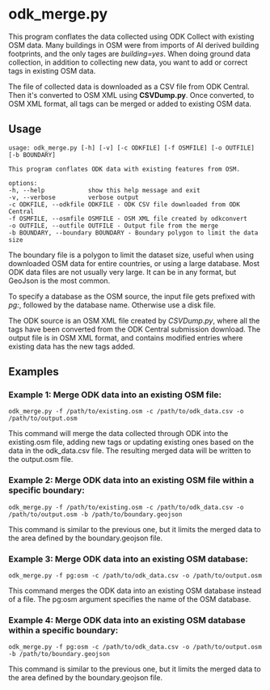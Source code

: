 # odk_merge.py

This program conflates the data collected using ODK Collect with
existing OSM data. Many buildings in OSM were from imports of AI
derived building footprints, and the only tages are
_building=yes_. When doing ground data collection, in addition to
collecting new data, you want to add or correct tags in existing OSM
data.

The file of collected data is downloaded as a CSV file from ODK Central.
Then it's converted to OSM XML using **CSVDump.py**. Once converted,
to OSM XML format, all tags can be merged or added to existing OSM
data.

## Usage

    usage: odk_merge.py [-h] [-v] [-c ODKFILE] [-f OSMFILE] [-o OUTFILE] [-b BOUNDARY]

    This program conflates ODK data with existing features from OSM.

    options:
    -h, --help            show this help message and exit
    -v, --verbose         verbose output
    -c ODKFILE, --odkfile ODKFILE - ODK CSV file downloaded from ODK Central
    -f OSMFILE, --osmfile OSMFILE - OSM XML file created by odkconvert
    -o OUTFILE, --outfile OUTFILE - Output file from the merge
    -b BOUNDARY, --boundary BOUNDARY - Boundary polygon to limit the data size

The boundary file is a polygon to limit the dataset size, useful when
using downloaded OSM data for entire countries, or using a large
database. Most ODK data files are not usually very large. It can be in
any format, but GeoJson is the most common.

To specify a database as the OSM source, the input file gets prefixed
with _pg:_, followed by the database name. Otherwise use a disk
file.

The ODK source is an OSM XML file created by _CSVDump.py_, where all the
tags have been converted from the ODK Central submission download. The
output file is in OSM XML format, and contains modified entries where
existing data has the new tags added.

## Examples

### Example 1: Merge ODK data into an existing OSM file:

    odk_merge.py -f /path/to/existing.osm -c /path/to/odk_data.csv -o /path/to/output.osm

This command will merge the data collected through ODK into the existing.osm file, adding new tags or updating existing ones based on the data in the odk_data.csv file. The resulting merged data will be written to the output.osm file.

### Example 2: Merge ODK data into an existing OSM file within a specific boundary:

    odk_merge.py -f /path/to/existing.osm -c /path/to/odk_data.csv -o /path/to/output.osm -b /path/to/boundary.geojson

This command is similar to the previous one, but it limits the merged data to the area defined by the boundary.geojson file.

### Example 3: Merge ODK data into an existing OSM database:

    odk_merge.py -f pg:osm -c /path/to/odk_data.csv -o /path/to/output.osm

This command merges the ODK data into an existing OSM database instead of a file. The pg:osm argument specifies the name of the OSM database.

### Example 4: Merge ODK data into an existing OSM database within a specific boundary:

    odk_merge.py -f pg:osm -c /path/to/odk_data.csv -o /path/to/output.osm -b /path/to/boundary.geojson

This command is similar to the previous one, but it limits the merged data to the area defined by the boundary.geojson file.
